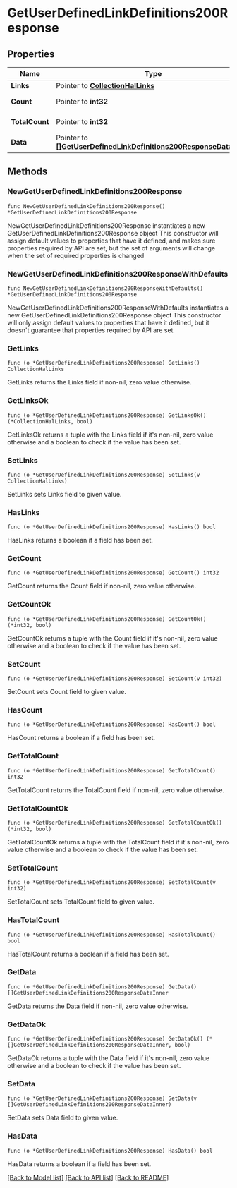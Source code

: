 # GetUserDefinedLinkDefinitions200Response

## Properties

Name | Type | Description | Notes
------------ | ------------- | ------------- | -------------
**Links** | Pointer to [**CollectionHalLinks**](CollectionHalLinks.md) |  | [optional] 
**Count** | Pointer to **int32** |  | [optional] [readonly] 
**TotalCount** | Pointer to **int32** |  | [optional] [readonly] 
**Data** | Pointer to [**[]GetUserDefinedLinkDefinitions200ResponseDataInner**](GetUserDefinedLinkDefinitions200ResponseDataInner.md) |  | [optional] [readonly] 

## Methods

### NewGetUserDefinedLinkDefinitions200Response

`func NewGetUserDefinedLinkDefinitions200Response() *GetUserDefinedLinkDefinitions200Response`

NewGetUserDefinedLinkDefinitions200Response instantiates a new GetUserDefinedLinkDefinitions200Response object
This constructor will assign default values to properties that have it defined,
and makes sure properties required by API are set, but the set of arguments
will change when the set of required properties is changed

### NewGetUserDefinedLinkDefinitions200ResponseWithDefaults

`func NewGetUserDefinedLinkDefinitions200ResponseWithDefaults() *GetUserDefinedLinkDefinitions200Response`

NewGetUserDefinedLinkDefinitions200ResponseWithDefaults instantiates a new GetUserDefinedLinkDefinitions200Response object
This constructor will only assign default values to properties that have it defined,
but it doesn't guarantee that properties required by API are set

### GetLinks

`func (o *GetUserDefinedLinkDefinitions200Response) GetLinks() CollectionHalLinks`

GetLinks returns the Links field if non-nil, zero value otherwise.

### GetLinksOk

`func (o *GetUserDefinedLinkDefinitions200Response) GetLinksOk() (*CollectionHalLinks, bool)`

GetLinksOk returns a tuple with the Links field if it's non-nil, zero value otherwise
and a boolean to check if the value has been set.

### SetLinks

`func (o *GetUserDefinedLinkDefinitions200Response) SetLinks(v CollectionHalLinks)`

SetLinks sets Links field to given value.

### HasLinks

`func (o *GetUserDefinedLinkDefinitions200Response) HasLinks() bool`

HasLinks returns a boolean if a field has been set.

### GetCount

`func (o *GetUserDefinedLinkDefinitions200Response) GetCount() int32`

GetCount returns the Count field if non-nil, zero value otherwise.

### GetCountOk

`func (o *GetUserDefinedLinkDefinitions200Response) GetCountOk() (*int32, bool)`

GetCountOk returns a tuple with the Count field if it's non-nil, zero value otherwise
and a boolean to check if the value has been set.

### SetCount

`func (o *GetUserDefinedLinkDefinitions200Response) SetCount(v int32)`

SetCount sets Count field to given value.

### HasCount

`func (o *GetUserDefinedLinkDefinitions200Response) HasCount() bool`

HasCount returns a boolean if a field has been set.

### GetTotalCount

`func (o *GetUserDefinedLinkDefinitions200Response) GetTotalCount() int32`

GetTotalCount returns the TotalCount field if non-nil, zero value otherwise.

### GetTotalCountOk

`func (o *GetUserDefinedLinkDefinitions200Response) GetTotalCountOk() (*int32, bool)`

GetTotalCountOk returns a tuple with the TotalCount field if it's non-nil, zero value otherwise
and a boolean to check if the value has been set.

### SetTotalCount

`func (o *GetUserDefinedLinkDefinitions200Response) SetTotalCount(v int32)`

SetTotalCount sets TotalCount field to given value.

### HasTotalCount

`func (o *GetUserDefinedLinkDefinitions200Response) HasTotalCount() bool`

HasTotalCount returns a boolean if a field has been set.

### GetData

`func (o *GetUserDefinedLinkDefinitions200Response) GetData() []GetUserDefinedLinkDefinitions200ResponseDataInner`

GetData returns the Data field if non-nil, zero value otherwise.

### GetDataOk

`func (o *GetUserDefinedLinkDefinitions200Response) GetDataOk() (*[]GetUserDefinedLinkDefinitions200ResponseDataInner, bool)`

GetDataOk returns a tuple with the Data field if it's non-nil, zero value otherwise
and a boolean to check if the value has been set.

### SetData

`func (o *GetUserDefinedLinkDefinitions200Response) SetData(v []GetUserDefinedLinkDefinitions200ResponseDataInner)`

SetData sets Data field to given value.

### HasData

`func (o *GetUserDefinedLinkDefinitions200Response) HasData() bool`

HasData returns a boolean if a field has been set.


[[Back to Model list]](../README.md#documentation-for-models) [[Back to API list]](../README.md#documentation-for-api-endpoints) [[Back to README]](../README.md)


